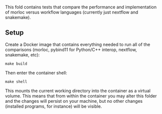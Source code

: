 This fold contains tests that compare the performance and implementation of
morloc versus workflow languages (currently just nextflow and snakemake).

## Setup

Create a Docker image that contains everything needed to run all of the
comparisons (morloc, pybind11 for Python/C++ interop, nextflow, snakemake, etc):

```
make build
```

Then enter the container shell:

```
make shell
```

This mounts the current working directory into the container as a virtual
volume. This means that from within the container you may alter this folder and
the changes will persist on your machine, but no other changes (installed
programs, for instance) will be visible.
